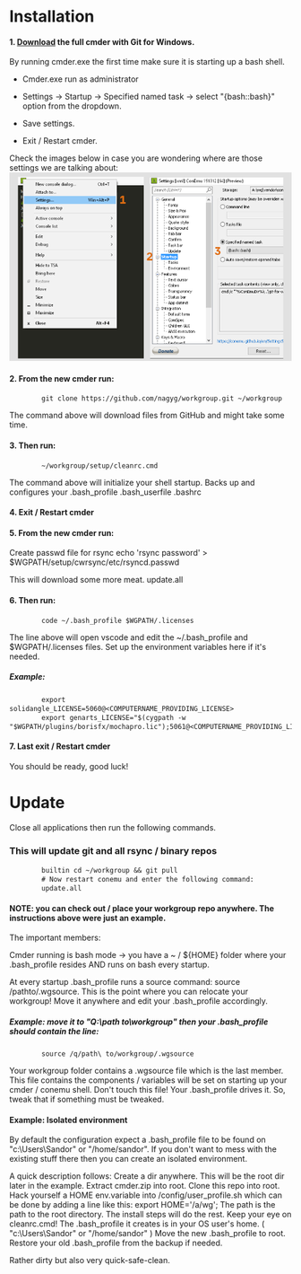Installation
============

#### 1. [Download](https://cmder.net) the full cmder with Git for Windows. 

 By running cmder.exe the first time make sure it is starting up a bash shell.
 
 - Cmder.exe run as administrator 

 - Settings -> Startup -> Specified named task -> select "{bash::bash}" option from the dropdown.
 
 - Save settings.
 
 - Exit / Restart cmder.
 
Check the images below in case you are wondering where are those settings we are talking about:
![alt text](https://github.com/nagyg/workgroup/blob/master/setup/docs/cmder_settings.png?raw=true)

#### 2. From the new cmder run:
            git clone https://github.com/nagyg/workgroup.git ~/workgroup
            
The command above will download files from GitHub and might take some time.

#### 3. Then run:
            ~/workgroup/setup/cleanrc.cmd

The command above will initialize your shell startup. Backs up and configures your .bash_profile .bash_userfile .bashrc

#### 4. Exit / Restart cmder
#### 5. From the new cmder run:
Create passwd file for rsync
            echo 'rsync password' > $WGPATH/setup/cwrsync/etc/rsyncd.passwd
            
This will download some more meat.
            update.all

#### 6. Then run: 
            code ~/.bash_profile $WGPATH/.licenses

The line above will open vscode and edit the ~/.bash_profile and $WGPATH/.licenses files. 
Set up the environment variables here if it's needed.

##### Example:
            export solidangle_LICENSE=5060@<COMPUTERNAME_PROVIDING_LICENSE>
            export genarts_LICENSE="$(cygpath -w "$WGPATH/plugins/borisfx/mochapro.lic");5061@<COMPUTERNAME_PROVIDING_LICENSE>"

#### 7. Last exit / Restart cmder

You should be ready, good luck!

Update
======
Close all applications then run the following commands.
### This will update git and all rsync / binary repos
            builtin cd ~/workgroup && git pull
            # Now restart conemu and enter the following command:
            update.all
            
#### NOTE: you can check out / place your workgroup repo anywhere. The instructions above were just an example.

The important members: 

Cmder running is bash mode -> you have a ~ / ${HOME} folder where your .bash_profile resides AND runs on bash every startup.

At every startup .bash_profile runs a source command: source /pathto/.wgsource.
This is the point where you can relocate your workgroup! Move it anywhere and edit your .bash_profile accordingly.

##### Example: move it to "Q:\path to\workgroup" then your .bash_profile should contain the line:
            source /q/path\ to/workgroup/.wgsource

Your workgroup folder contains a .wgsource file which is the last member. 
This file contains the components / variables will be set on starting up your cmder / conemu shell. Don't touch this file! Your .bash_profile drives it. So, tweak that if something must be tweaked.

#### Example: Isolated environment
By default the configuration expect a .bash_profile file to be found on "c:\Users\Sandor" or "/home/sandor".
If you don't want to mess with the existing stuff there then you can create an isolated environment.

A quick description follows: Create a dir anywhere. This will be the root dir later in the example. 
 Extract cmder.zip into root. Clone this repo into root. Hack yourself a HOME env.variable into <root>/config/user_profile.sh which can be
done by adding a line like this: export HOME='/a/wg'; The path is the path to the root directory. The install steps will do the rest. Keep your eye on cleanrc.cmd! The .bash_profile it creates is in your OS user's home.  ( "c:\Users\Sandor" or "/home/sandor" ) Move the new .bash_profile to root. Restore your old .bash_profile from the backup if needed. 
 
Rather dirty but also very quick-safe-clean.
